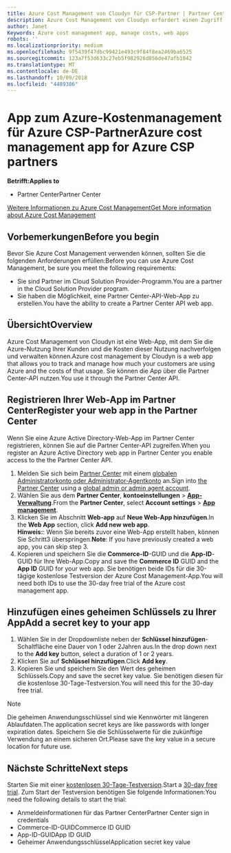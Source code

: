 ```yaml
---
title: Azure Cost Management von Cloudyn für CSP-Partner | Partner Center
description: Azure Cost Management von Cloudyn erfordert einen Zugriff über die Partner Center-API.
author: Janet
Keywords: Azure cost management app, manage costs, web apps
robots: ''
ms.localizationpriority: medium
ms.openlocfilehash: 9f5439f47dbc99421e493c9f84f8ea2469ba6525
ms.sourcegitcommit: 123a7f53d633c27eb5f982926d856de47afb1042
ms.translationtype: MT
ms.contentlocale: de-DE
ms.lasthandoff: 10/09/2018
ms.locfileid: "4489386"
---
```

# <a name="azure-cost-management-app-for-azure-csp-partners"></a><span data-ttu-id="f83fb-103">App zum Azure-Kostenmanagement für Azure CSP-Partner</span><span class="sxs-lookup"><span data-stu-id="f83fb-103">Azure cost management app for Azure CSP partners</span></span>  

**<span data-ttu-id="f83fb-104">Betrifft:</span><span class="sxs-lookup"><span data-stu-id="f83fb-104">Applies to</span></span>**

-  <span data-ttu-id="f83fb-105">Partner Center</span><span class="sxs-lookup"><span data-stu-id="f83fb-105">Partner Center</span></span>

[<span data-ttu-id="f83fb-106">Weitere Informationen zu Azure Cost Management</span><span class="sxs-lookup"><span data-stu-id="f83fb-106">Get More information about Azure Cost Management</span></span>](https://go.microsoft.com/fwlink/p/?linkid=857893)

## <a name="before-you-begin"></a><span data-ttu-id="f83fb-107">Vorbemerkungen</span><span class="sxs-lookup"><span data-stu-id="f83fb-107">Before you begin</span></span>
<span data-ttu-id="f83fb-108">Bevor Sie Azure Cost Management verwenden können, sollten Sie die folgenden Anforderungen erfüllen:</span><span class="sxs-lookup"><span data-stu-id="f83fb-108">Before you can use Azure Cost Management, be sure you meet the following requirements:</span></span>

- <span data-ttu-id="f83fb-109">Sie sind Partner im Cloud Solution Provider-Programm.</span><span class="sxs-lookup"><span data-stu-id="f83fb-109">You are a partner in the Cloud Solution Provider program.</span></span>
- <span data-ttu-id="f83fb-110">Sie haben die Möglichkeit, eine Partner Center-API-Web-App zu erstellen.</span><span class="sxs-lookup"><span data-stu-id="f83fb-110">You have the ability to create a Partner Center API web app.</span></span>

## <a name="overview"></a><span data-ttu-id="f83fb-111">Übersicht</span><span class="sxs-lookup"><span data-stu-id="f83fb-111">Overview</span></span>

<span data-ttu-id="f83fb-112">Azure Cost Management von Cloudyn ist eine Web-App, mit dem Sie die Azure-Nutzung Ihrer Kunden und die Kosten dieser Nutzung nachverfolgen und verwalten können.</span><span class="sxs-lookup"><span data-stu-id="f83fb-112">Azure cost management by Cloudyn is a web app that allows you to track and manage how much your customers are using Azure and the costs of that usage.</span></span> <span data-ttu-id="f83fb-113">Sie können die App über die Partner Center-API nutzen.</span><span class="sxs-lookup"><span data-stu-id="f83fb-113">You use it through the Partner Center API.</span></span>

## <a name="register-your-web-app-in-the-partner-center"></a><span data-ttu-id="f83fb-114">Registrieren Ihrer Web-App im Partner Center</span><span class="sxs-lookup"><span data-stu-id="f83fb-114">Register your web app in the Partner Center</span></span>
<span data-ttu-id="f83fb-115">Wenn Sie eine Azure Active Directory-Web-App im Partner Center registrieren, können Sie auf die Partner Center-API zugreifen.</span><span class="sxs-lookup"><span data-stu-id="f83fb-115">When you register an Azure Active Directory web app in Partner Center you enable access to the the Partner Center API.</span></span> 
1.  <span data-ttu-id="f83fb-116">Melden Sie sich beim [Partner Center](https://partnercenter.microsoft.com/en-us/pcv/dashboard/overview) mit einem [globalen Administratorkonto oder Administrator-Agentkonto](create-user-accounts-and-set-permissions.md) an.</span><span class="sxs-lookup"><span data-stu-id="f83fb-116">Sign into [the Partner Center](https://partnercenter.microsoft.com/en-us/pcv/dashboard/overview) using a [global admin or admin agent account](create-user-accounts-and-set-permissions.md).</span></span>
2.  <span data-ttu-id="f83fb-117">Wählen Sie aus dem **Partner Center**, **kontoeinstellungen** &gt; **[App-Verwaltung](https://partnercenter.microsoft.com/en-us/pcv/apiintegration/appmanagement)**.</span><span class="sxs-lookup"><span data-stu-id="f83fb-117">From the **Partner Center**, select **Account settings** &gt; **[App management](https://partnercenter.microsoft.com/en-us/pcv/apiintegration/appmanagement)**.</span></span>
3.  <span data-ttu-id="f83fb-118">Klicken Sie im Abschnitt **Web-app** auf **Neue Web-App hinzufügen**.</span><span class="sxs-lookup"><span data-stu-id="f83fb-118">In the **Web App** section, click **Add new web app**.</span></span>
<br> <span data-ttu-id="f83fb-119">**Hinweis:**: Wenn Sie bereits zuvor eine Web-App erstellt haben, können Sie Schritt3 überspringen.</span><span class="sxs-lookup"><span data-stu-id="f83fb-119">**Note**: If you have previously created a web app, you can skip step 3.</span></span>
4.  <span data-ttu-id="f83fb-120">Kopieren und speichern Sie die **Commerce-ID**-GUID und die **App-ID**-GUID für Ihre Web-App.</span><span class="sxs-lookup"><span data-stu-id="f83fb-120">Copy and save the **Commerce ID** GUID and the **App ID** GUID for your web app.</span></span> <span data-ttu-id="f83fb-121">Sie benötigen beide IDs für die 30-tägige kostenlose Testversion der Azure Cost Management-App.</span><span class="sxs-lookup"><span data-stu-id="f83fb-121">You will need both IDs to use the 30-day free trial of the Azure cost management app.</span></span>

## <a name="add-a-secret-key-to-your-app"></a><span data-ttu-id="f83fb-122">Hinzufügen eines geheimen Schlüssels zu Ihrer App</span><span class="sxs-lookup"><span data-stu-id="f83fb-122">Add a secret key to your app</span></span>
1.  <span data-ttu-id="f83fb-123">Wählen Sie in der Dropdownliste neben der **Schlüssel hinzufügen**-Schaltfläche eine Dauer von 1 oder 2Jahren aus.</span><span class="sxs-lookup"><span data-stu-id="f83fb-123">In the drop down next to the **Add key** button, select a duration of 1 or 2 years.</span></span>
2.  <span data-ttu-id="f83fb-124">Klicken Sie auf **Schlüssel hinzufügen**.</span><span class="sxs-lookup"><span data-stu-id="f83fb-124">Click **Add key**.</span></span> 
3.  <span data-ttu-id="f83fb-125">Kopieren Sie und speichern Sie den Wert des geheimen Schlüssels.</span><span class="sxs-lookup"><span data-stu-id="f83fb-125">Copy and save the secret key value.</span></span> <span data-ttu-id="f83fb-126">Sie benötigen diesen für die kostenlose 30-Tage-Testversion.</span><span class="sxs-lookup"><span data-stu-id="f83fb-126">You will need this for the 30-day free trial.</span></span><br>
> [!NOTE]  
> <span data-ttu-id="f83fb-127">Die geheimen Anwendungsschlüssel sind wie Kennwörter mit längeren Ablaufdaten.</span><span class="sxs-lookup"><span data-stu-id="f83fb-127">The application secret keys are like passwords with longer expiration dates.</span></span> <span data-ttu-id="f83fb-128">Speichern Sie die Schlüsselwerte für die zukünftige Verwendung an einem sicheren Ort.</span><span class="sxs-lookup"><span data-stu-id="f83fb-128">Please save the key value in a secure location for future use.</span></span>

## <a name="next-steps"></a><span data-ttu-id="f83fb-129">Nächste Schritte</span><span class="sxs-lookup"><span data-stu-id="f83fb-129">Next steps</span></span>
<span data-ttu-id="f83fb-130">Starten Sie mit einer [kostenlosen 30-Tage-Testversion](https://go.microsoft.com/fwlink/?linkid=857895).</span><span class="sxs-lookup"><span data-stu-id="f83fb-130">Start a [30-day free trial](https://go.microsoft.com/fwlink/?linkid=857895).</span></span>
<span data-ttu-id="f83fb-131">Zum Start der Testversion benötigen Sie folgende Informationen:</span><span class="sxs-lookup"><span data-stu-id="f83fb-131">You need the following details to start the trial:</span></span>
- <span data-ttu-id="f83fb-132">Anmeldeinformationen für das Partner Center</span><span class="sxs-lookup"><span data-stu-id="f83fb-132">Partner Center sign in credentials</span></span>
- <span data-ttu-id="f83fb-133">Commerce-ID-GUID</span><span class="sxs-lookup"><span data-stu-id="f83fb-133">Commerce ID GUID</span></span>
- <span data-ttu-id="f83fb-134">App-ID-GUID</span><span class="sxs-lookup"><span data-stu-id="f83fb-134">App ID GUID</span></span>
- <span data-ttu-id="f83fb-135">Geheimer Anwendungsschlüssel</span><span class="sxs-lookup"><span data-stu-id="f83fb-135">Application secret key value</span></span>
